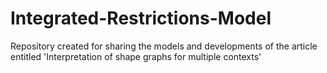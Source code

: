 # Integrated-Restrictions-Model
Repository created for sharing the models and developments of the article entitled 'Interpretation of shape graphs for multiple contexts'
